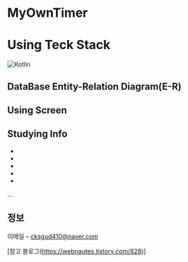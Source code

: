 # MyOwnTimer


# Using Teck Stack
![Kotlin](https://img.shields.io/badge/Kotlin-7F52FF.svg?&style=for-the-badge&logo=Kotlin&logoColor=white)



## DataBase Entity-Relation Diagram(E-R)



## Using Screen




## Studying Info
* 
* 
* 
* 
* 
...

## 정보

이메일 – cksgud410@naver.com


[참고 블로그(https://webnautes.tistory.com/828)]

